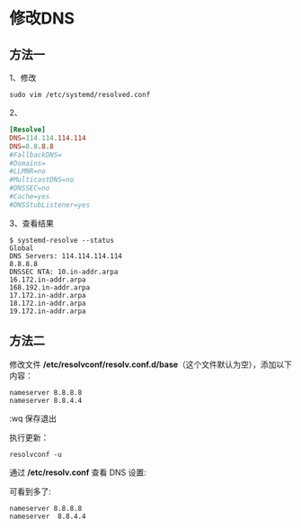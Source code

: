 # 修改DNS

## 方法一

1、修改

```shell
sudo vim /etc/systemd/resolved.conf
```

2、

```conf
[Resolve]
DNS=114.114.114.114
DNS=8.8.8.8
#FallbackDNS=
#Domains=
#LLMNR=no
#MulticastDNS=no
#DNSSEC=no
#Cache=yes
#DNSStubListener=yes
```

3、查看结果

```
$ systemd-resolve --status
Global
DNS Servers: 114.114.114.114
8.8.8.8
DNSSEC NTA: 10.in-addr.arpa
16.172.in-addr.arpa
168.192.in-addr.arpa
17.172.in-addr.arpa
18.172.in-addr.arpa
19.172.in-addr.arpa
```

## 方法二

修改文件 **/etc/resolvconf/resolv.conf.d/base**（这个文件默认为空），添加以下内容：

```
nameserver 8.8.8.8
nameserver 8.8.4.4
```

:wq 保存退出

执行更新：

```
resolvconf -u
```

通过 **/etc/resolv.conf** 查看 DNS 设置:

可看到多了:

```
nameserver 8.8.8.8
nameserver  8.8.4.4
```

